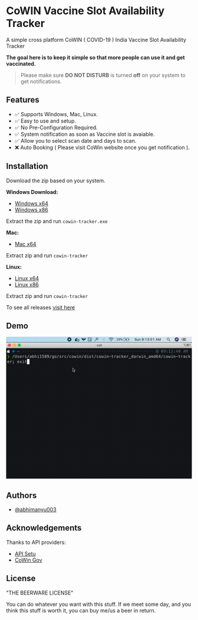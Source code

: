 # CoWIN Vaccine Slot Availability Tracker

A simple cross platform CoWIN ( COVID-19 ) India Vaccine Slot Availability Tracker

**The goal here is to keep it simple so that more people can use it and get vaccinated.**

> Please make sure **DO NOT DISTURB** is turned **off** on your system to get notifications.

## Features

- ✅ Supports Windows, Mac, Linux.
- ✅ Easy to use and setup.
- ✅ No Pre-Configuration Required.
- ✅ System notification as soon as Vaccine slot is avaiable.
- ✅ Allow you to select scan date and days to scan.
- ❌ Auto Booking ( Please visit CoWin website once you get notification ).

  
## Installation 

Download the zip based on your system.

**Windows Download:**

* [Windows x64](https://github.com/abhimanyu003/cowin-tracker/releases/download/v0.1.0/cowin-tracker_0.1.0_windows_amd64.zip)
* [Windows x86](https://github.com/abhimanyu003/cowin-tracker/releases/download/v0.1.0/cowin-tracker_0.1.0_windows_386.zip)

Extract the zip and run `cowin-tracker.exe`

**Mac:**

* [Mac x64](https://github.com/abhimanyu003/cowin-tracker/releases/download/v0.1.0/cowin-tracker_0.1.0_darwin_amd64.tar.gz)

Extract zip and run `cowin-tracker`

**Linux:**

* [Linux x64](https://github.com/abhimanyu003/cowin-tracker/releases/download/v0.1.0/cowin-tracker_0.1.0_linux_amd64.tar.gz)
* [Linux x86](https://github.com/abhimanyu003/cowin-tracker/releases/download/v0.1.0/cowin-tracker_0.1.0_linux_386.tar.gz)

Extract zip and run `cowin-tracker`

To see all releases [visit here](https://github.com/abhimanyu003/cowin-tracker/releases)

## Demo

![Demo](demo/demo.gif)

  
## Authors

- [@abhimanyu003](https://www.github.com/abhimanyu003)

  
## Acknowledgements

Thanks to API providers:

 - [API Setu](https://apisetu.gov.in/public/api/cowin)
 - [CoWin Gov](https://www.cowin.gov.in/)
  
## License

"THE BEERWARE LICENSE"

You can do whatever you want with this stuff. If we meet some day, and 
you think this stuff is worth it, you can buy me/us a beer in return.

  